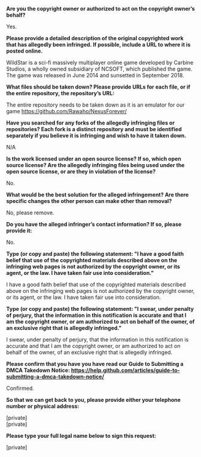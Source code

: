 **Are you the copyright owner or authorized to act on the copyright owner’s behalf?** 

Yes.

**Please provide a detailed description of the original copyrighted work that has allegedly been infringed. If possible, include a URL to where it is posted online.** 

WildStar is a sci-fi massively multiplayer online game developed by Carbine Studios, a wholly owned subsidiary of NCSOFT, which published the game. The game was released in June 2014 and sunsetted in September 2018.

**What files should be taken down? Please provide URLs for each file, or if the entire repository, the repository’s URL:** 

The entire repository needs to be taken down as it is an emulator for our game https://github.com/Rawaho/NexusForever/

**Have you searched for any forks of the allegedly infringing files or repositories? Each fork is a distinct repository and must be identified separately if you believe it is infringing and wish to have it taken down.** 

N/A

**Is the work licensed under an open source license? If so, which open source license? Are the allegedly infringing files being used under the open source license, or are they in violation of the license?** 

No.

**What would be the best solution for the alleged infringement? Are there specific changes the other person can make other than removal?** 

No, please remove.

**Do you have the alleged infringer’s contact information? If so, please provide it:** 

No.

**Type (or copy and paste) the following statement: "I have a good faith belief that use of the copyrighted materials described above on the infringing web pages is not authorized by the copyright owner, or its agent, or the law. I have taken fair use into consideration."** 

I have a good faith belief that use of the copyrighted materials described above on the infringing web pages is not authorized by the copyright owner, or its agent, or the law. I have taken fair use into consideration.

**Type (or copy and paste) the following statement: "I swear, under penalty of perjury, that the information in this notification is accurate and that I am the copyright owner, or am authorized to act on behalf of the owner, of an exclusive right that is allegedly infringed."** 

I swear, under penalty of perjury, that the information in this notification is accurate and that I am the copyright owner, or am authorized to act on behalf of the owner, of an exclusive right that is allegedly infringed.

**Please confirm that you have you have read our Guide to Submitting a DMCA Takedown Notice: https://help.github.com/articles/guide-to-submitting-a-dmca-takedown-notice/** 

Confirmed.

**So that we can get back to you, please provide either your telephone number or physical address:**  

[private]  
[private]

**Please type your full legal name below to sign this request:**  

[private]

